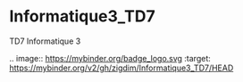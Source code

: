 # Informatique3_TD7
TD7 Informatique 3

.. image:: https://mybinder.org/badge_logo.svg
 :target: https://mybinder.org/v2/gh/zigdim/Informatique3_TD7/HEAD
